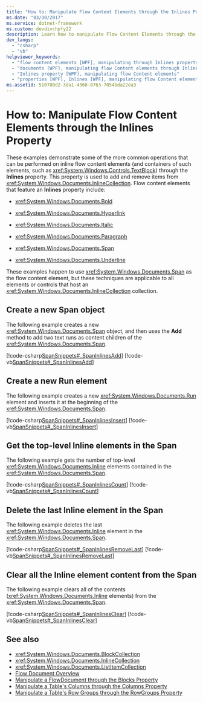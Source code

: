 ```yaml
---
title: "How to: Manipulate Flow Content Elements through the Inlines Property"
ms.date: "03/30/2017"
ms.service: dotnet-framework
ms.custom: devdivchpfy22
description: Learn how to manipulate Flow Content Elements through the Inlines property.
dev_langs: 
  - "csharp"
  - "vb"
helpviewer_keywords: 
  - "flow content elements [WPF], manipulating through Inlines property"
  - "documents [WPF], manipulating flow Content elements through Inlines property"
  - "Inlines property [WPF], manipulating flow Content elements"
  - "properties [WPF], Inlines [WPF], manipulating flow Content elements"
ms.assetid: 510780d2-3da1-4360-8763-7054bda22ea3
---
```

# How to: Manipulate Flow Content Elements through the Inlines Property

These examples demonstrate some of the more common operations that can be performed on inline flow content elements (and containers of such elements, such as <xref:System.Windows.Controls.TextBlock>) through the **Inlines** property. This property is used to add and remove items from <xref:System.Windows.Documents.InlineCollection>. Flow content elements that feature an **Inlines** property include:  
  
- <xref:System.Windows.Documents.Bold>  
  
- <xref:System.Windows.Documents.Hyperlink>  
  
- <xref:System.Windows.Documents.Italic>  
  
- <xref:System.Windows.Documents.Paragraph>  
  
- <xref:System.Windows.Documents.Span>  
  
- <xref:System.Windows.Documents.Underline>  
  
These examples happen to use <xref:System.Windows.Documents.Span> as the flow content element, but these techniques are applicable to all elements or controls that host an <xref:System.Windows.Documents.InlineCollection> collection.  
  
## Create a new Span object

The following example creates a new <xref:System.Windows.Documents.Span> object, and then uses the **Add** method to add two text runs as content children of the <xref:System.Windows.Documents.Span>.  
  
[!code-csharp[SpanSnippets#_SpanInlinesAdd](~/samples/snippets/csharp/VS_Snippets_Wpf/SpanSnippets/CSharp/Window1.xaml.cs#_spaninlinesadd)]
[!code-vb[SpanSnippets#_SpanInlinesAdd](~/samples/snippets/visualbasic/VS_Snippets_Wpf/SpanSnippets/visualbasic/window1.xaml.vb#_spaninlinesadd)]  
  
## Create a new Run element

The following example creates a new <xref:System.Windows.Documents.Run> element and inserts it at the beginning of the <xref:System.Windows.Documents.Span>.  
  
[!code-csharp[SpanSnippets#_SpanInlinesInsert](~/samples/snippets/csharp/VS_Snippets_Wpf/SpanSnippets/CSharp/Window1.xaml.cs#_spaninlinesinsert)]
[!code-vb[SpanSnippets#_SpanInlinesInsert](~/samples/snippets/visualbasic/VS_Snippets_Wpf/SpanSnippets/visualbasic/window1.xaml.vb#_spaninlinesinsert)]  
  
## Get the top-level Inline elements in the Span

The following example gets the number of top-level <xref:System.Windows.Documents.Inline> elements contained in the <xref:System.Windows.Documents.Span>.  
  
[!code-csharp[SpanSnippets#_SpanInlinesCount](~/samples/snippets/csharp/VS_Snippets_Wpf/SpanSnippets/CSharp/Window1.xaml.cs#_spaninlinescount)]
[!code-vb[SpanSnippets#_SpanInlinesCount](~/samples/snippets/visualbasic/VS_Snippets_Wpf/SpanSnippets/visualbasic/window1.xaml.vb#_spaninlinescount)]  
  
## Delete the last Inline element in the Span

The following example deletes the last <xref:System.Windows.Documents.Inline> element in the <xref:System.Windows.Documents.Span>.  
  
[!code-csharp[SpanSnippets#_SpanInlinesRemoveLast](~/samples/snippets/csharp/VS_Snippets_Wpf/SpanSnippets/CSharp/Window1.xaml.cs#_spaninlinesremovelast)]
[!code-vb[SpanSnippets#_SpanInlinesRemoveLast](~/samples/snippets/visualbasic/VS_Snippets_Wpf/SpanSnippets/visualbasic/window1.xaml.vb#_spaninlinesremovelast)]  
  
## Clear all the Inline element content from the Span

The following example clears all of the contents (<xref:System.Windows.Documents.Inline> elements) from the <xref:System.Windows.Documents.Span>.  
  
[!code-csharp[SpanSnippets#_SpanInlinesClear](~/samples/snippets/csharp/VS_Snippets_Wpf/SpanSnippets/CSharp/Window1.xaml.cs#_spaninlinesclear)]
[!code-vb[SpanSnippets#_SpanInlinesClear](~/samples/snippets/visualbasic/VS_Snippets_Wpf/SpanSnippets/visualbasic/window1.xaml.vb#_spaninlinesclear)]  
  
## See also

- <xref:System.Windows.Documents.BlockCollection>
- <xref:System.Windows.Documents.InlineCollection>
- <xref:System.Windows.Documents.ListItemCollection>
- [Flow Document Overview](flow-document-overview.md)
- [Manipulate a FlowDocument through the Blocks Property](how-to-manipulate-a-flowdocument-through-the-blocks-property.md)
- [Manipulate a Table's Columns through the Columns Property](how-to-manipulate-table-columns-through-the-columns-property.md)
- [Manipulate a Table's Row Groups through the RowGroups Property](how-to-manipulate-table-row-groups-through-the-rowgroups-property.md)
